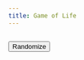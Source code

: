 ```yaml
---
title: Game of Life
---
```


<script src="{{ site.baseurl }}/assets/flocc.js"></script>

<pre id="container"></pre>
<button id="reset">Randomize</button>

<script>
/**
 * Get references to the HTML container to render our environment,
 * set its size (width and height),
 * and instantiate a new GridEnvironment of that size.
 */ 
var container = document.getElementById('container');
var width = 50;
var height = 20;
var grid = new flocc.GridEnvironment(width, height);

/**
 * Setup fills every cell of the GridEnvironment with a new Agent
 * (if called more than once, this overwrites all the old agents in the grid).
 * 
 * Then it loops over all the agents, and randomly assigns them to be alive or dead
 * (15% chance of being alive -- change this and see what happens!)
 * 
 * Finally, it adds the `tick` rule, which is called with every tick of the simulation.
 */ 
function setup() {

    grid.fill();

    grid.loop(function(x, y, agent) {
        agent.set('alive', Math.random() < 0.15);
        agent.addRule(tick);
    });
}

/**
 * With each tick of the simulation, figure out how many neighbors
 * the agent has, and which of those are living. 
 * Then enqueue the liveOrDie function, passing in the number
 * of living neighbors as an argument.
 */ 
function tick(agent) {

    var x = agent.get('x');
    var y = agent.get('y');

    var livingNeighbors = 0;
    for (var dx = -1; dx <= 1; dx++) {
        for (var dy = -1; dy <= 1; dy++) {
            if (dx === 0 && dy === 0) continue;
            if (grid.getAgent(x + dx, y + dy).get('alive')) livingNeighbors++;
        }
    }

    agent.enqueue(liveOrDie, livingNeighbors);
}

/**
 * After running the above `tick` function for each agent, the
 * environment runs any enqueued functions, including this `liveOrDie` function.
 * Look at the number of living neighbors -- if it is 2 or 3, the agent stays or becomes
 * alive. If it is under 2 or greater than 3, the agent dies (or stays dead).
 */ 
function liveOrDie(agent, livingNeighbors) {
    if (livingNeighbors < 2 || livingNeighbors > 3) {
        agent.set('alive', false);
    } else if (livingNeighbors === 3) {
        agent.set('alive', true);
    }
}

function render() {

    container.innerHTML = '';
    grid.loop(function(x, y, agent) {
        container.innerHTML += agent.get('alive') ? 'x' : '-';
        if (x === width - 1) container.innerHTML += '\n';
    });

    grid.tick();

    setTimeout(render, 200);
}

setup();
render();

document.getElementById('reset').addEventListener('click', setup);
</script>